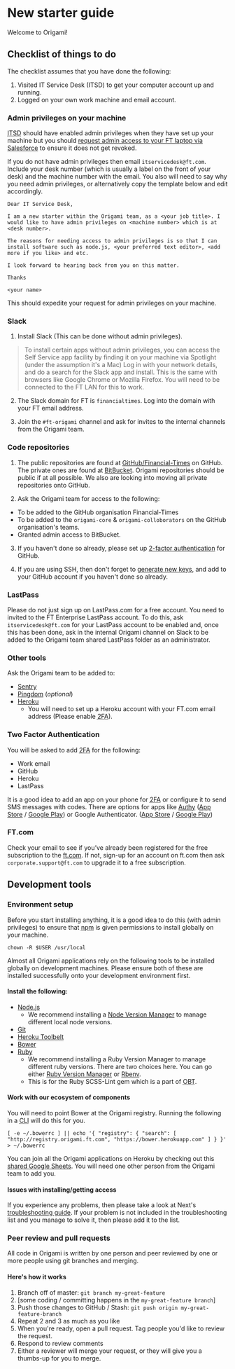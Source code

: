 # New starter guide

Welcome to Origami!

## Checklist of things to do

The checklist assumes that you have done the following:

1. Visited IT Service Desk (ITSD) to get your computer account up and running.
2. Logged on your own work machine and email account.

### Admin privileges on your machine

<abbr title="IT Services Desk">ITSD</abbr> should have enabled admin privileges when they have set up your machine but you should [request admin access to your FT laptop via Salesforce](https://financialtimes.my.salesforce.com/home/home.jsp) to ensure it does not get revoked.

If you do not have admin privileges then email `itservicedesk@ft.com`. Include your desk number (which is usually a label on the front of your desk) and the machine number with the email. You also will need to say why you need admin privileges, or alternatively copy the template below and edit accordingly.

```
Dear IT Service Desk,

I am a new starter within the Origami team, as a <your job title>. I would like to have admin privileges on <machine number> which is at <desk number>.

The reasons for needing access to admin privileges is so that I can install software such as node.js, <your preferred text editor>, <add more if you like> and etc.

I look forward to hearing back from you on this matter.

Thanks

<your name>
```

This should expedite your request for admin privileges on your machine.

### Slack

1. Install Slack (This can be done without admin privileges).
  > To install certain apps without admin privileges, you can access the Self Service app facility by finding it on your machine via Spotlight (under the assumption it's a Mac) Log in with your network details, and do a search for the Slack app and install. This is the same with browsers like Google Chrome or Mozilla Firefox. You will need to be connected to the FT LAN for this to work.

2. The Slack domain for FT is `financialtimes`. Log into the domain with your FT email address.

3. Join the `#ft-origami` channel and ask for invites to the internal channels from the Origami team.

### Code repositories

1. The public repositories are found at [GitHub/Financial-Times](https://github.com/Financial-Times) on GitHub. The private ones are found at [BitBucket](http://git.svc.ft.com/). Origami repositories should be public if at all possible. We also are looking into moving all private repositories onto GitHub.

2. Ask the Origami team for access to the following:
  - To be added to the GitHub organisation Financial-Times
  - To be added to the `origami-core` & `origami-colloborators` on the GitHub organisation's teams.
  - Granted admin access to BitBucket.

3. If you haven't done so already, please set up [2-factor authentication](https://help.github.com/articles/about-two-factor-authentication/) for GitHub.

4. If you are using SSH, then don't forget to [generate new keys](https://help.github.com/articles/generating-an-ssh-key/), and add to your GitHub account if you haven't done so already.

### LastPass

Please do not just sign up on LastPass.com for a free account. You need to invited to the FT Enterprise LastPass account. To do this, ask `itservicedesk@ft.com` for your LastPass account to be enabled and, once this has been done, ask in the internal Origami channel on Slack to be added to the Origami team shared LastPass folder as an administrator.

### Other tools

Ask the Origami team to be added to:

- [Sentry](https://app.getsentry.com/auth/login/financial-times/)
- [Pingdom](https://www.pingdom.com/) (_optional_)
- [Heroku](https://www.heroku.com/)
  - You will need to set up a Heroku account with your FT.com email address (Please enable <abbr title="Two Factor Authentication">2FA</abbr>).

### Two Factor Authentication

You will be asked to add <abbr title="Two Factor Authentication">2FA</abbr> for the following:

- Work email
- GitHub
- Heroku
- LastPass

It is a good idea to add an app on your phone for <abbr title="Two Factor Authentication">2FA</abbr> or configure it to send SMS messages with codes. There are options for apps like [Authy](https://www.authy.com/) ([App Store](https://itunes.apple.com/gb/app/authy/id494168017) / [Google Play](https://play.google.com/store/apps/details?id=com.authy.authy)) or Google Authenticator. ([App Store](https://itunes.apple.com/gb/app/google-authenticator/id388497605) / [Google Play](https://play.google.com/store/apps/details?id=com.google.android.apps.authenticator2))

### FT.com

Check your email to see if you’ve already been registered for the free subscription to the [ft.com](https://www.ft.com/). If not, sign-up for an account on ft.com then ask `corporate.support@ft.com` to upgrade it to a free subscription.

## Development tools

### Environment setup

Before you start installing anything, it is a good idea to do this (with admin privileges) to ensure that <abbr title="Node Package Manager">npm</abbr> is given permissions to install globally on your machine.

```
chown -R $USER /usr/local
```

Almost all Origami applications rely on the following tools to be installed globally on development machines. Please ensure both of these are installed successfully onto your development environment first.

#### Install the following:

- [Node.js](https://nodejs.org/)
  - We recommend installing a [Node Version Manager](https://github.com/creationix/nvm) to manage different local node versions.
- [Git](https://git-scm.com/)
- [Heroku Toolbelt](https://toolbelt.heroku.com/)
- [Bower](http://bower.io/)
- [Ruby](http://www.ruby-lang.org/)
  - We recommend installing a Ruby Version Manager to manage different ruby versions. There are two choices here. You can go either [Ruby Version Manager](https://rvm.io/) or [Rbenv](https://github.com/rbenv/rbenv).
  - This is for the Ruby SCSS-Lint gem which is a part of <abbr title="Origami Build Tools">OBT</abbr>.

#### Work with our ecosystem of components

You will need to point Bower at the Origami registry. Running the following in a <abbr title="Command Line Interface">CLI</abbr> will do this for you.

```
[ -e ~/.bowerrc ] || echo '{ "registry": { "search": [ "http://registry.origami.ft.com", "https://bower.herokuapp.com" ] } }' > ~/.bowerrc
```

You can join all the Origami applications on Heroku by checking out this [shared Google Sheets](https://docs.google.com/a/ft.com/spreadsheets/d/1xk1tyn60ZCmLk1I39Dot-08c9pBJeeX3g9MDENDqjKk/edit?usp=drive_web). You will need one other person from the Origami team to add you.

#### Issues with installing/getting access

If you experience any problems, then please take a look at Next's [troubleshooting guide](http://financial-times.github.io/next/docs/developer-guide/troubleshooting/). If your problem is not included in the troubleshooting list and you manage to solve it, then please add it to the list.

### Peer review and pull requests

All code in Origami is written by one person and peer reviewed by one or more people using git branches and merging.

#### Here's how it works

1. Branch off of master: `git branch my-great-feature`
2. [some coding / committing happens in the `my-great-feature branch`]
3. Push those changes to GitHub / Stash: `git push origin my-great-feature-branch`
4. Repeat 2 and 3 as much as you like
5. When you're ready, open a pull request. Tag people you'd like to review the request.
6. Respond to review comments
7. Either a reviewer will merge your request, or they will give you a thumbs-up for you to merge.
